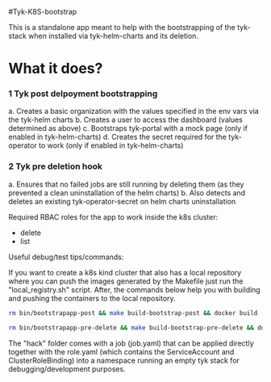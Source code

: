 #Tyk-K8S-bootstrap

This is a standalone app meant to help with the bootstrapping of the tyk-stack when installed
via tyk-helm-charts and its deletion.
# What it does?

### 1 Tyk post delpoyment bootstrapping
a. Creates a basic organization with the values specified in the env vars
via the tyk-helm charts
b. Creates a user to access the dashboard (values determined as above)
c. Bootstraps tyk-portal with a mock page (only if enabled in tyk-helm-charts)
d. Creates the secret required for the tyk-operator to work (only if enabled in tyk-helm-charts)



### 2 Tyk pre deletion hook
a. Ensures that no failed jobs are still running by deleting them (as they prevented
a clean uninstallation of the helm charts)
b. Also detects and deletes an existing tyk-operator-secret on helm charts uninstallation

Required RBAC roles for the app to work inside the k8s cluster:
- delete
- list


Useful debug/test tips/commands:

If you want to create a k8s kind cluster that also has a local repository where
you can push the images generated by the Makefile just run the "local_registry.sh" script.
After, the commands below help you with building and pushing the containers to the local repository.


```bash
rm bin/bootstrapapp-post && make build-bootstrap-post && docker build -t localhost:5001/bootstrap-tyk-post:$bsVers -f ./.container/image/bootstrap-post/Dockerfile . && docker push localhost:5001/bootstrap-tyk-post:$bsVers
```
```bash
rm bin/bootstrapapp-pre-delete && make build-bootstrap-pre-delete && docker build -t localhost:5001/bootstrap-tyk-pre-delete:$bsVers -f ./.container/image/bootstrap-pre-delete/Dockerfile . & docker push localhost:5001/bootstrap-tyk-pre-delete:$bsVers
```

The "hack" folder comes with a job (job.yaml) that can be applied directly together
with the role.yaml (which contains the ServiceAccount and ClusterRoleBinding) 
into a namespace running an empty tyk stack for debugging/development purposes.